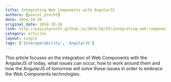 ```yaml
---
title: Integrating Web Components with AngularJS
authors: [pascal_precht]
date: 2014-10-26
original_date: 2014-10-26
link: http://pascalprecht.github.io/2014/10/25/integrating-web-components-with-angularjs/
category: articles
layout: single
tags: ['Interoperability', 'AngularJS']
---
```


This article focuses on the integration of Web Components with the AngularJS of today, what issues can occur, how to work around them and how the AngularJS of tomorrow will solve these issues in order to embrace the Web Components technologies.

<!-- Excerpt -->
